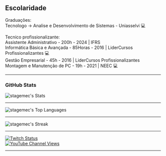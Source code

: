 ## Escolaridade

Graduações:<br>
Tecnologo -> Analise e Desenvolvimento de Sistemas - Uniasselvi :computer:<br>

Tecnico profissionalizante:<br>
Assistente Administrativo - 200h - 2024 | IFRS <br>
Informática Básica e Avançada - 85Horas - 2016 | LiderCursos Profissionalizantes :computer: <br>
Gestão Empresarial - 45h - 2016 | LiderCursos Profissionalizantes <br>
Montagem e Manutenção de PC - 19h - 2021 | NEEC :computer: <br>


---

### GitHub Stats
![stagemec's Stats](https://github-readme-stats.vercel.app/api?username=stagemec&theme=merko&show_icons=true&hide_border=true&count_private=false)

---

![stagemec's Top Languages](https://github-readme-stats.vercel.app/api/top-langs/?username=stagemec&theme=merko&show_icons=true&hide_border=true&layout=compact)

---

![stagemec's Streak](https://github-readme-streak-stats.herokuapp.com/?user=stagemec&theme=merko&hide_border=true)

---

[![Twitch Status](https://img.shields.io/twitch/status/Stagemec)](https://www.twitch.tv/stagemec/) <br>
[![YouTube Channel Views](https://img.shields.io/youtube/)](https://www.youtube.com/@Stagemec) <br>



---
